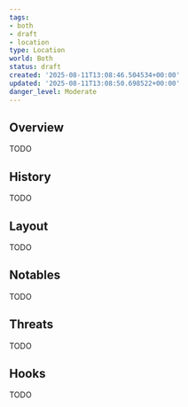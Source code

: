 ```yaml
---
tags:
- both
- draft
- location
type: Location
world: Both
status: draft
created: '2025-08-11T13:08:46.504534+00:00'
updated: '2025-08-11T13:08:50.698522+00:00'
danger_level: Moderate
---
```



## Overview

TODO
## History

TODO
## Layout

TODO
## Notables

TODO
## Threats

TODO
## Hooks

TODO
